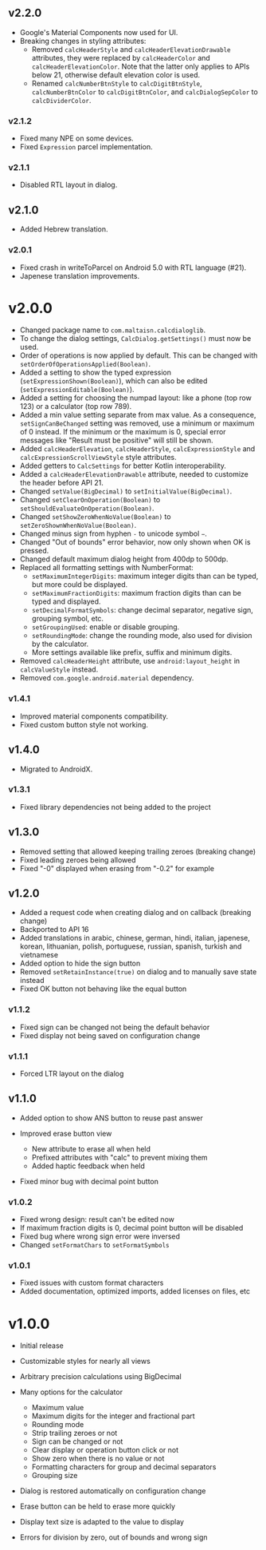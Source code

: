 ## v2.2.0
- Google's Material Components now used for UI.
- Breaking changes in styling attributes:
    - Removed `calcHeaderStyle` and `calcHeaderElevationDrawable` attributes, they were replaced
        by `calcHeaderColor` and `calcHeaderElevationColor`. Note that the latter only applies to
        APIs below 21, otherwise default elevation color is used.
    - Renamed `calcNumberBtnStyle` to `calcDigitBtnStyle`, `calcNumberBtnColor` to `calcDigitBtnColor`,
      and `calcDialogSepColor` to `calcDividerColor`.

### v2.1.2
- Fixed many NPE on some devices.
- Fixed `Expression` parcel implementation.

### v2.1.1
- Disabled RTL layout in dialog.

## v2.1.0
- Added Hebrew translation.

### v2.0.1
- Fixed crash in writeToParcel on Android 5.0 with RTL language (#21).
- Japenese translation improvements.

# v2.0.0
- Changed package name to `com.maltaisn.calcdialoglib`.
- To change the dialog settings, `CalcDialog.getSettings()` must now be used.
- Order of operations is now applied by default. This can be changed with `setOrderOfOperationsApplied(Boolean)`.
- Added a setting to show the typed expression (`setExpressionShown(Boolean)`), which can also be edited (`setExpressionEditable(Boolean)`).
- Added a setting for choosing the numpad layout: like a phone (top row 123) or a calculator (top row 789).
- Added a min value setting separate from max value. As a consequence, `setSignCanBeChanged` setting was removed, use a minimum or maximum of 0 instead. If the minimum or the maximum is 0, special error messages like "Result must be positive" will still be shown.
- Added `calcHeaderElevation`, `calcHeaderStyle`, `calcExpressionStyle` and `calcExpressionScrollViewStyle` style attributes.
- Added getters to `CalcSettings` for better Kotlin interoperability.
- Added a `calcHeaderElevationDrawable` attribute, needed to customize the header before API 21.
- Changed `setValue(BigDecimal)` to `setInitialValue(BigDecimal)`.
- Changed `setClearOnOperation(Boolean)` to `setShouldEvaluateOnOperation(Boolean)`.
- Changed `setShowZeroWhenNoValue(Boolean)` to `setZeroShownWhenNoValue(Boolean)`.
- Changed minus sign from hyphen `-` to unicode symbol `−`.
- Changed "Out of bounds" error behavior, now only shown when OK is pressed.
- Changed default maximum dialog height from 400dp to 500dp.
- Replaced all formatting settings with NumberFormat:
    - `setMaximumIntegerDigits`: maximum integer digits than can be typed, but more could be displayed.
    - `setMaximumFractionDigits`: maximum fraction digits than can be typed and displayed.
    - `setDecimalFormatSymbols`: change decimal separator, negative sign, grouping symbol, etc.
    - `setGroupingUsed`: enable or disable grouping.
    - `setRoundingMode`: change the rounding mode, also used for division by the calculator.
    - More settings available like prefix, suffix and minimum digits.
- Removed `calcHeaderHeight` attribute, use `android:layout_height` in `calcValueStyle` instead.
- Removed `com.google.android.material` dependency.

### v1.4.1
- Improved material components compatibility.
- Fixed custom button style not working.

## v1.4.0
- Migrated to AndroidX.

### v1.3.1
- Fixed library dependencies not being added to the project

## v1.3.0
- Removed setting that allowed keeping trailing zeroes (breaking change)
- Fixed leading zeroes being allowed
- Fixed "-0" displayed when erasing from "-0.2" for example

## v1.2.0
- Added a request code when creating dialog and on callback (breaking change)
- Backported to API 16
- Added translations in arabic, chinese, german, hindi, italian, japenese, korean, lithuanian, polish, portuguese, russian, spanish, turkish and vietnamese
- Added option to hide the sign button
- Removed `setRetainInstance(true)` on dialog and to manually save state instead
- Fixed OK button not behaving like the equal button

### v1.1.2
- Fixed sign can be changed not being the default behavior
- Fixed display not being saved on configuration change

### v1.1.1
- Forced LTR layout on the dialog

## v1.1.0
- Added option to show ANS button to reuse past answer
- Improved erase button view
    - New attribute to erase all when held
    - Prefixed attributes with "calc" to prevent mixing them
    - Added haptic feedback when held

- Fixed minor bug with decimal point button

### v1.0.2
- Fixed wrong design: result can't be edited now
- If maximum fraction digits is 0, decimal point button will be disabled
- Fixed bug where wrong sign error were inversed
- Changed `setFormatChars` to `setFormatSymbols`

### v1.0.1
- Fixed issues with custom format characters
- Added documentation, optimized imports, added licenses on files, etc

# v1.0.0
- Initial release
- Customizable styles for nearly all views
- Arbitrary precision calculations using BigDecimal
- Many options for the calculator
  - Maximum value
  - Maximum digits for the integer and fractional part
  - Rounding mode
  - Strip trailing zeroes or not
  - Sign can be changed or not
  - Clear display or operation button click or not
  - Show zero when there is no value or not
  - Formatting characters for group and decimal separators
  - Grouping size

- Dialog is restored automatically on configuration change
- Erase button can be held to erase more quickly
- Display text size is adapted to the value to display
- Errors for division by zero, out of bounds and wrong sign
